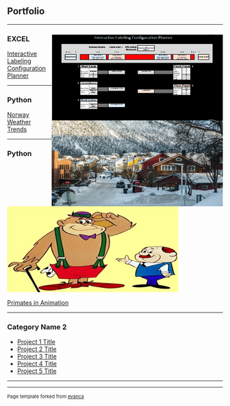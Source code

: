 ## Portfolio

---

### EXCEL           <img align = "center" style="float: right;" src="/Interactive_Labels_Small.png?raw=true" width="400" height="200"/>

[Interactive Labeling Configuration Planner](/Interactive_Labeling.md)


---

### Python           <img align = "center" src="/images/Norway_Small.jpg?raw=true" style="float: right;" width="400" height="200"/>




[Norway Weather Trends](https://github.com/James-E-Porter/Norway_Weather_Trends/blob/main/Norway_Weather.ipynb) 




---

### Python          <img align = "center"  src="/images/We've got a gorilla for sale.jpg?raw=true" width="400" height="200"/>

[Primates in Animation](https://github.com/James-E-Porter/Primates_In_Animation/blob/main/Primates%20in%20Animation%20Part%201.ipynb)



---

### Category Name 2

- [Project 1 Title](http://example.com/)
- [Project 2 Title](http://example.com/)
- [Project 3 Title](http://example.com/)
- [Project 4 Title](http://example.com/)
- [Project 5 Title](http://example.com/)

---




---
<p style="font-size:11px">Page template forked from <a href="https://github.com/evanca/quick-portfolio">evanca</a></p>
<!-- Remove above link if you don't want to attibute -->
